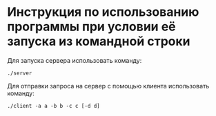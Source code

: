 # Инструкция по использованию программы при условии её запуска из командной строки
Для запуска сервера использовать команду:
```
./server
```
Для отправки запроса на сервер с помощью клиента использовать команду:
```
./client -a a -b b -c c [-d d]
```